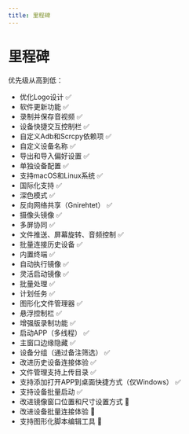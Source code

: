 ```yaml
---  
title: 里程碑  
---
```


# 里程碑

优先级从高到低：

- 优化Logo设计 ✅  
- 软件更新功能 ✅  
- 录制并保存音视频 ✅  
- 设备快捷交互控制栏 ✅  
- 自定义Adb和Scrcpy依赖项 ✅  
- 自定义设备名称 ✅  
- 导出和导入偏好设置 ✅  
- 单独设备配置 ✅  
- 支持macOS和Linux系统 ✅  
- 国际化支持 ✅  
- 深色模式 ✅  
- 反向网络共享（Gnirehtet） ✅  
- 摄像头镜像 ✅  
- 多屏协同 ✅  
- 文件推送、屏幕旋转、音频控制 ✅  
- 批量连接历史设备 ✅  
- 内置终端 ✅  
- 自动执行镜像 ✅  
- 灵活启动镜像 ✅  
- 批量处理 ✅  
- 计划任务 ✅  
- 图形化文件管理器 ✅  
- 悬浮控制栏 ✅  
- 增强版录制功能 ✅  
- 启动APP（多线程） ✅  
- 主窗口边缘隐藏 ✅  
- 设备分组（通过备注筛选） ✅  
- 改进历史设备连接体验 ✅  
- 文件管理支持上传目录 ✅  
- 支持添加打开APP到桌面快捷方式（仅Windows） ✅  
- 支持设备批量启动 ✅  
- 改进镜像窗口位置和尺寸设置方式 🚧  
- 改进设备批量连接体验 🚧  
- 支持图形化脚本编辑工具 🚧  
